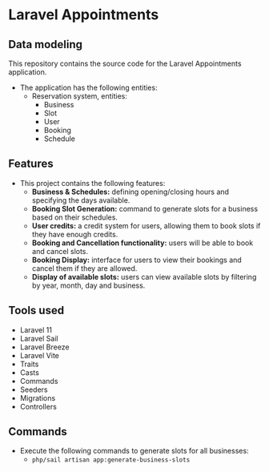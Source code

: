 # Laravel Appointments
## Data modeling

This repository contains the source code for the Laravel Appointments application.

- The application has the following entities:
  - Reservation system, entities: 
    - Business
    - Slot
    - User
    - Booking
    - Schedule

## Features
- This project contains the following features:
  - **Business & Schedules:** defining opening/closing hours and specifying the days available.
  - **Booking Slot Generation:** command to generate slots for a business based on their schedules.
  - **User credits:** a credit system for users, allowing them to book slots if they have enough credits.
  - **Booking and Cancellation functionality:** users will be able to book and cancel slots.
  - **Booking Display:** interface for users to view their bookings and cancel them if they are allowed.
  - **Display of available slots:** users can view available slots by filtering by year, month, day and business.

## Tools used
- Laravel 11
- Laravel Sail
- Laravel Breeze
- Laravel Vite
- Traits
- Casts
- Commands
- Seeders
- Migrations
- Controllers

## Commands
- Execute the following commands to generate slots for all businesses:
  - `php/sail artisan app:generate-business-slots` 
